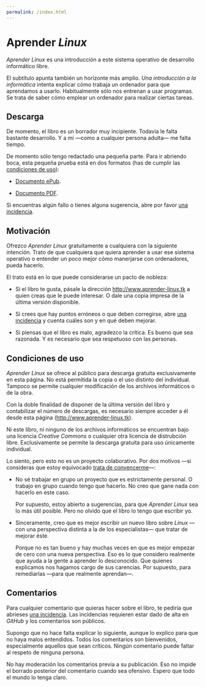 ```yaml
---
permalink: /index.html
---
```


# Aprender _Linux_

_Aprender _Linux__ es una introducción a este sistema operativo de desarrollo informático libre.

El subtítulo apunta también un horizonte más amplio. _Una introducción a la informática_ intenta explicar cómo trabaja un ordenador para que aprendamos a usarlo. Habitualmente sólo nos entrenan a usar programas. Se trata de saber cómo emplear un ordenador para realizar ciertas tareas.


## Descarga

De momento, el libro es un borrador muy incipiente. Todavía le falta bastante desarrollo. Y a mí —como a cualquier persona adulta— me falta tiempo.

De momento sólo tengo redactado una pequeña parte. Para ir abriendo boca, esta pequeña prueba está en dos formatos (has de cumplir las [condiciones de uso](#condiciones-de-uso)):

* [Documento ePub](https://archive.org/download/aprender-linux/aprender-linux.epub).

* [Documento PDF](https://archive.org/download/aprender-linux/aprender-linux.pdf).

Si encuentras algún fallo o tienes alguna sugerencia, abre por favor [una incidencia](https://github.com/ousia/aprender-linux/issues/new).


## Motivación

Ofrezco _Aprender _Linux__ gratuitamente a cualquiera con la siguiente intención. Trato de que cualquiera que quiera aprender a usar ese sistema operativo o entender un poco mejor cómo manerjarse con ordenadores, pueda hacerlo.

El trato está en lo que puede considerarse un pacto de nobleza:

* Si el libro te gusta, pásale la dirección <http://www.aprender-linux.tk> a quien creas que le puede interesar. O dale una copia impresa de la última versión disponible.

* Si crees que hay puntos erróneos o que deben corregirse, abre [una incidencia](https://github.com/ousia/aprender-linux/issues/new) y cuenta cuáles son y en qué deben mejorar.

* Si piensas que el libro es malo, agradezco la crítica. Es bueno que sea razonada. Y es necesario que sea respetuoso con las personas.

## Condiciones de uso

_Aprender _Linux__ se ofrece al público para descarga gratuita exclusivamente en esta página. No está permitida la copia o el uso distinto del individual. Tampoco se permite cualquier modificación de los archivos informáticos o de la obra.

Con la doble finalidad de disponer de la última versión del libro y contabilizar el número de descargas, es necesario siempre acceder a él desde esta página (<http://www.aprender-linux.tk>).

Ni este libro, ni ninguno de los archivos informáticos se encuentran bajo una licencia _Creative Commons_ o cualquier otra licencia de distrubción libre. Exclusivamente se permite la descarga gratuita para uso únicamente individual.

Lo siento, pero esto no es un proyecto colaborativo. Por dos motivos —si consideras que estoy equivocado [trata de convencerme](https://github.com/ousia/aprender-linux/issues/new)—:

* No sé trabajar en grupo un proyecto que es estrictamente personal. O trabajo en grupo cuando tengo que hacerlo. No creo que gane nada con hacerlo en este caso.

    Por supuesto, estoy abierto a sugerencias, para que _Aprender _Linux__ sea lo más útil posible. Pero no olvido que el libro lo tengo que escribir yo.

* Sinceramente, creo que es mejor escribir un nuevo libro sobre _Linux_ —con una perspectiva distinta a la de los especialistas— que tratar de mejorar éste.

    Porque no es tan bueno y hay muchas veces en que es mejor empezar de cero con una nueva perspectiva. Eso es lo que considero realmente que ayuda a la gente a aprender lo desconocido. Que quienes explicamos nos hagamos cargo de sus carencias. Por supuesto, para remediarlas —para que realmente aprendan—.

<!-- Dentro del uso personal, se incluye la impresión del archivo PDF en establecimiento público. El establecimiento no está autorizado a vender el libro, sino sólo a imprimirlo a petición de la persona interesada. El precio de impresión y encuadernación no podrá ser superior al de ambos conceptos referidos al mismo número de páginas de cualquier otro documento. De esa cantidad, habrá de descontarse la cantidad correspondiente al concepto tratado en el siguiente apartado.

### Derechos reprográficos

Ni el Centro Español de Derechos Reprográficos —CEDRO— ni cualquier otra entidad de gestión colectiva de derechos están autorizados a la percepción de cantidad alguna por la impresión o copia de _Aprender _Linux__. Sencillamente, la obra no figura en sus catálogos.

Por copia privada, el [artículo 3.4.a) del Real Decreto 1657/2012](https://www.boe.es/buscar/act.php?id=BOE-A-2012-14904#a3) dispone que no serán tales «las efectuadas en establecimientos dedicados a la realización de reproducciones para el público, o que tengan a disposición del público los equipos, aparatos y materiales para su realización».

Esa falta de cobertura normativa permite el programa de licencias de CEDRO (<https://www.conlicencia.com>). Para que esta entidad pueda cobrar licencias, reguladas por contratos entre CEDRO y autores o editoriales, las obras tienen que estar en su catálogo. _Aprender *Linux*_ no se encuentra en su catálogo.

Por eso, CEDRO o cualquier entidad de gestión colectiva de derechos no pueden cobrar por esta obra: ni con arreglo a ley —no lo permite—, ni por licencia —carecen de autorización—. -->

<!-- ### Cómo conseguir la versión en papel

El archivo PDF que ofrezco está ya listo para imprimir en doble cara y apaisado.

El mismo documento PDF contiene la información de impresión. Se imprimirá correctamente a doble cara apaisado sin reducción de página.

Sólo hay que hacerlo en una impresora que tenga doble cara y con una versión de _Adobe_ (_Professional_ o _Reader_, eso da igual) relativamente reciente. Al menos, debe de ser la versión 10. -->

## Comentarios

Para cualquier comentario que quieras hacer sobre el libro, te pediría que abrieses [una incidencia](https://github.com/ousia/aprender-linux/issues/new). Las incidencias requieren estar dado de alta en _GitHub_ y los comentarios son públicos.

Supongo que no hace falta explicar lo siguiente, aunque lo explico para que no haya malos entendidos. Todos los comentarios son bienvenidos, especialmente aquellos que sean críticos. Ningún comentario puede faltar al respeto de ninguna persona.

No hay moderación los comentarios previa a su publicación. Eso no impide el borrado posterior del comentario cuando sea ofensivo. Espero que todo el mundo lo tenga claro.

